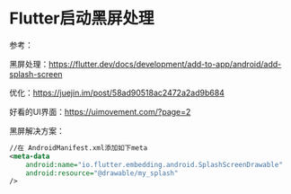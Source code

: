 # Flutter启动黑屏处理

参考：

黑屏处理：https://flutter.dev/docs/development/add-to-app/android/add-splash-screen

优化：https://juejin.im/post/58ad90518ac2472a2ad9b684

好看的UI界面：https://uimovement.com/?page=2



黑屏解决方案：

```xml
//在 AndroidManifest.xml添加如下meta
<meta-data
    android:name="io.flutter.embedding.android.SplashScreenDrawable"
    android:resource="@drawable/my_splash"
/>
```